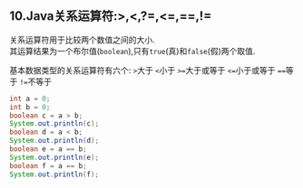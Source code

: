 10.Java关系运算符:>,<,?=,<=,==,!=
---
关系运算符用于比较两个数值之间的大小.   
其运算结果为一个布尔值(`boolean`),只有`true`(真)和`false`(假)两个取值.   

基本数据类型的关系运算符有六个:
`>`大于
`<`小于
`>=`大于或等于
`<=`小于或等于
`==`等于
`!=`不等于

```java
int a = 0;
int b = 0;
boolean c = a > b;
System.out.println(c);
boolean d = a < b;
System.out.println(d);
boolean e = a == b;
System.out.println(e);
boolean f = a == b;
System.out.println(f);
```

